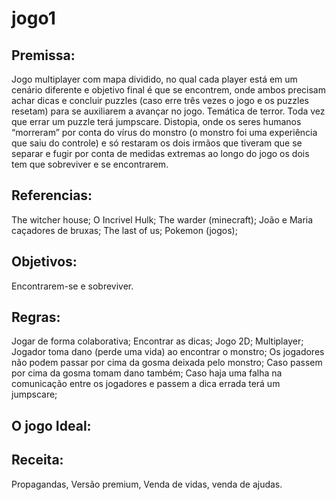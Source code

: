 # jogo1

## Premissa: 

Jogo multiplayer com mapa dividido, no qual cada player está em um cenário diferente e objetivo final é que se encontrem, onde ambos precisam achar dicas e concluir puzzles (caso erre três vezes o jogo e os puzzles resetam) para se auxiliarem a avançar no jogo. Temática de terror. Toda vez que errar um puzzle terá jumpscare. Distopia, onde os seres humanos “morreram” por conta do vírus do monstro (o monstro foi uma experiência que saiu do controle) e só restaram os dois irmãos que tiveram que se separar e fugir por conta de medidas extremas ao longo do jogo os dois tem que sobreviver e se encontrarem.
 

## Referencias:

The witcher house; 
O Incrivel Hulk; 
The warder (minecraft);
João e Maria caçadores de bruxas;
The last of us;
Pokemon (jogos);

## Objetivos:

Encontrarem-se e sobreviver.

## Regras:

Jogar de forma colaborativa;
Encontrar as dicas;
Jogo 2D;
Multiplayer;
Jogador toma dano (perde uma vida) ao encontrar o monstro;
Os jogadores não podem passar por cima da gosma deixada pelo monstro;
Caso passem por cima da gosma tomam dano também;
Caso haja uma falha na comunicação entre os jogadores e passem a dica errada terá um jumpscare;

## O jogo Ideal:

## Receita:

Propagandas, Versão premium, Venda de vidas, venda de ajudas. 


